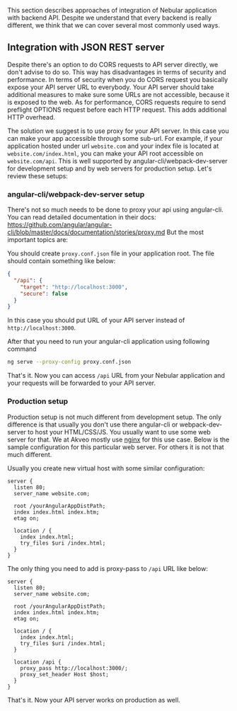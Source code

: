 This section describes approaches of integration of Nebular application with backend API. Despite we understand that every backend is really different, we think that we can cover several most commonly used ways.

## Integration with JSON REST server

Despite there's an option to do CORS requests to API server directly, we don't advise to do so. This way has disadvantages in terms of security and performance. In terms of security when you do CORS request you basically expose your API server URL to everybody. Your API server should take additional measures to make sure some URLs are not accessible, because it is exposed to the web. As for performance, CORS requests require to send preflight OPTIONS request before each HTTP request. This adds additional HTTP overhead.

The solution we suggest is to use proxy for your API server. In this case you can make your app accessible through some sub-url. For example, if your application hosted under url `website.com` and your index file is located at `website.com/index.html`, you can make your API root accessible on `website.com/api`. This is well supported by angular-cli/webpack-dev-server for development setup and by web servers for production setup. Let's review these setups:

### angular-cli/webpack-dev-server setup

There's not so much needs to be done to proxy your api using angular-cli. You can read detailed documentation in their docs: https://github.com/angular/angular-cli/blob/master/docs/documentation/stories/proxy.md But the most important topics are:

You should create `proxy.conf.json` file in your application root. The file should contain something like below:
```json
{
  "/api": {
    "target": "http://localhost:3000",
    "secure": false
  }
}
```

In this case you should put URL of your API server instead of `http://localhost:3000`.

After that you need to run your angular-cli application using following command 
```bash
ng serve --proxy-config proxy.conf.json
```
That's it. Now you can access `/api` URL from your Nebular application and your requests will be forwarded to your API server.

### Production setup

Production setup is not much different from development setup. The only difference is that usually you don't use there angular-cli or webpack-dev-server to host your HTML/CSS/JS. You usually want to use some web server for that. We at Akveo mostly use [nginx](https://nginx.org/en/) for this use case. Below is the sample configuration for this particular web server. For others it is not that much different.

Usually you create new virtual host with some similar configuration:

```
server {
  listen 80;
  server_name website.com;

  root /yourAngularAppDistPath;
  index index.html index.htm;
  etag on;

  location / {
    index index.html;
    try_files $uri /index.html;
  }
}
```

The only thing you need to add is proxy-pass to `/api` URL like below:

```
server {
  listen 80;
  server_name website.com;

  root /yourAngularAppDistPath;
  index index.html index.htm;
  etag on;

  location / {
    index index.html;
    try_files $uri /index.html;
  }

  location /api {
    proxy_pass http://localhost:3000/;
    proxy_set_header Host $host;
  }
}
```

That's it. Now your API server works on production as well.


